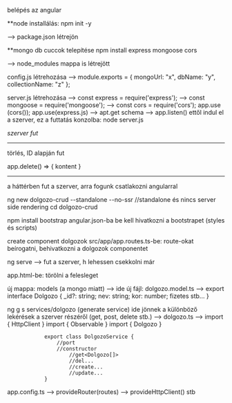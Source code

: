 belépés az angular 

**node installálás:
npm init -y

--> package.json létrejön


**mongo db cuccok telepítése
npm install express mongoose cors

--> node_modules mappa is létrejött

config.js létrehozása
	--> module.exports = { mongoUrl: "x", dbName: "y", collectionName: "z" };

server.js létrehozása
	--> const express = require('express');
	--> const mongoose = require('mongoose');
	--> const cors = require('cors');
	app.use (cors());
	app.use(express.js)
	--> apt.get
	schema
	--> app.listen() 			ettől indul el a szerver, ez a futtatás
								konzolba:		node server.js

_szerver fut_

---------
törlés, ID alapján fut

app.delete() => {
	kontent
}

----------
a háttérben fut a szerver, arra fogunk csatlakozni angularral

ng new dolgozo-crud --standalone --no-ssr			//standalone és nincs server side rendering
cd dolgozo-crud

npm install bootstrap
	angular.json-ba be kell hivatkozni a bootstrapet (styles és scripts)
	
create component dolgozok
	src/app/app.routes.ts-be: route-okat beírogatni, behivatkozni a dolgozok componentet
	
ng serve --> fut a szerver, h lehessen csekkolni már
	
app.html-be: törölni a felesleget

új mappa: models (a mongo miatt)
	--> ide új fájl: dolgozo.model.ts
			--> export interface Dolgozo {
				_id?: string;
				nev: string;
				kor: number;
				fizetes
				stb...
			}

ng g s services/dolgozo (generate service) ide jönnek a különböző lekérések a szerver részéről (get, post, delete stb.)
	--> dolgozo.ts
			--> import { HttpClient }
				import { Observable }
				import { Dolgozo }
				
				export class DolgozoService {
					//port
					//constructor
						//get<Dolgozo[]>
						//del...
						//create...
						//update...
				}

app.config.ts
	--> provideRouter(routes)
	--> provideHttpClient()
	stb




